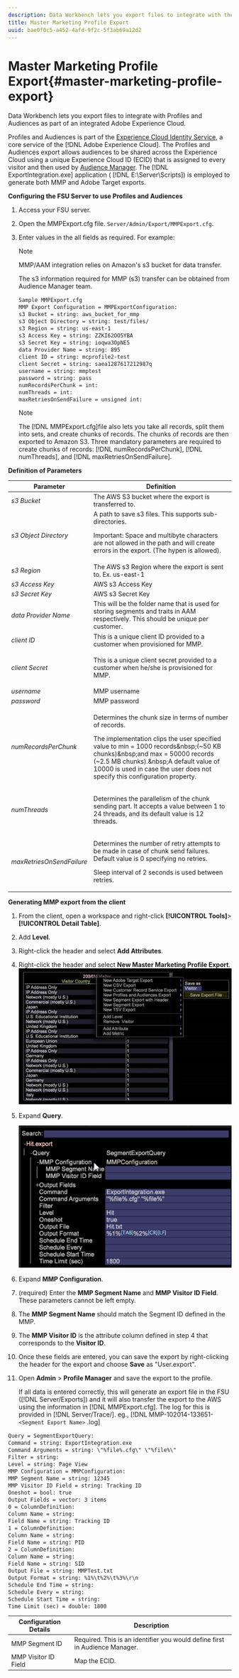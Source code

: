 ```yaml
---
description: Data Workbench lets you export files to integrate with the Profiles and Audiences Export as part of an integrated Adobe Experience Cloud.
title: Master Marketing Profile Export
uuid: bae0f0c5-a452-4afd-9f2c-5f3ab69a12d2
---
```


# Master Marketing Profile Export{#master-marketing-profile-export}

Data Workbench lets you export files to integrate with Profiles and Audiences as part of an integrated Adobe Experience Cloud.

<!-- <a id="section_731922BC8628479198A41EF3EA72F2FF"></a> -->

Profiles and Audiences is part of the [Experience Cloud Identity Service](https://docs.adobe.com/content/help/en/id-service/using/home.html), a core service of the [!DNL Adobe Experience Cloud]. The Profiles and Audiences export allows audiences to be shared across the Experience Cloud using a unique Experience Cloud ID (ECID) that is assigned to every visitor and then used by [Audience Manager](https://docs.adobe.com/content/help/en/audience-manager/user-guide/aam-home.html). The [!DNL ExportIntegration.exe] application ( [!DNL E:\Server\Scripts]) is employed to generate both MMP and Adobe Target exports.

**Configuring the FSU Server to use Profiles and Audiences**

1. Access your FSU server. 
1. Open the MMPExport.cfg file. `Server/Admin/Export/MMPExport.cfg`. 
1. Enter values in the all fields as required. For example: 

   >[!NOTE]
   >
   >MMP/AAM integration relies on Amazon's s3 bucket for data transfer. 
   >
   >
   >The s3 information required for MMP (s3) transfer can be obtained from Audience Manager team.

   ```
   Sample MMPExport.cfg
   MMP Export Configuration = MMPExportConfiguration: 
   s3 Bucket = string: aws_bucket_for_mmp 
   s3 Object Directory = string: test/files/ 
   s3 Region = string: us-east-1 
   s3 Access Key = string: ZZKI62OO5YBA 
   s3 Secret Key = string: ioqwa3OpNE5 
   data Provider Name = string: 895 
   client ID = string: mcprofile2-test 
   client Secret = string: saea1287617212987q 
   username = string: mmptest 
   password = string: pass 
   numRecordsPerChunk = int:  
   numThreads = int:  
   maxRetriesOnSendFailure = unsigned int:
   ```

   >[!NOTE]
   >
   >The [!DNL MMPExport.cfg]file also lets you take all records, split them into sets, and create chunks of records. The chunks of records are then exported to Amazon S3. Three mandatory parameters are required to create chunks of records: [!DNL numRecordsPerChunk], [!DNL numThreads], and [!DNL maxRetriesOnSendFailure].

**Definition of Parameters** 

<table id="table_DDEFBC45895A4663973F9C2EB9052FEF"> 
 <thead> 
  <tr> 
   <th colname="col1" class="entry"> Parameter </th> 
   <th colname="col2" class="entry"> Definition </th> 
  </tr> 
 </thead>
 <tbody> 
  <tr> 
   <td colname="col1"> <i>s3 Bucket</i> </td> 
   <td colname="col2"> The AWS S3 bucket where the export is transferred to. </td> 
  </tr> 
  <tr> 
   <td colname="col1"> <i>s3 Object Directory</i> </td> 
   <td colname="col2"> A path to save s3 files. This supports sub-directories. <p> <p>Important:  Space and multibyte characters are not allowed in the path and will create errors in the export. (The hypen is allowed). </p> </p> </td> 
  </tr> 
  <tr> 
   <td colname="col1"> <i>s3 Region</i> </td> 
   <td colname="col2"> The AWS s3 Region where the export is sent to. Ex. us-east-1 </td> 
  </tr> 
  <tr> 
   <td colname="col1"> <i>s3 Access Key</i> </td> 
   <td colname="col2"> AWS s3 Access Key </td> 
  </tr> 
  <tr> 
   <td colname="col1"> <i>s3 Secret Key</i> </td> 
   <td colname="col2"> AWS s3 Secret Key </td> 
  </tr> 
  <tr> 
   <td colname="col1"> <i>data Provider Name</i> </td> 
   <td colname="col2"> This will be the folder name that is used for storing segments and traits in AAM respectively. This should be unique per customer. </td> 
  </tr> 
  <tr> 
   <td colname="col1"> <i>client ID</i> </td> 
   <td colname="col2"> This is a unique client ID provided to a customer when provisioned for MMP. </td> 
  </tr> 
  <tr> 
   <td colname="col1"> <i>client Secret</i> </td> 
   <td colname="col2"> <p><i></i>This is a unique client secret provided to a customer when he/she is provisioned for MMP. </p> </td> 
  </tr> 
  <tr> 
   <td colname="col1"> <i>username</i> </td> 
   <td colname="col2"> MMP username </td> 
  </tr> 
  <tr> 
   <td colname="col1"> <i>password</i> </td> 
   <td colname="col2"> MMP password </td> 
  </tr> 
  <tr> 
   <td colname="col1"> <i>numRecordsPerChunk</i> </td> 
   <td colname="col2"> <p>Determines the chunk size in terms of number of records. </p> <p>The implementation clips the user specified value to min = 1000 records&amp;nbsp;(~50 KB chunks)&amp;nbsp;and max = 50000 records (~2.5 MB chunks).&amp;nbsp;A default value of 10000 is used in case the user does not specify this configuration property. </p> </td> 
  </tr> 
  <tr> 
   <td colname="col1"> <i>numThreads</i> </td> 
   <td colname="col2"> <p>Determines the parallelism of the chunk sending part. It accepts a value between 1 to 24 threads, and its default value is 12 threads. </p> </td> 
  </tr> 
  <tr> 
   <td colname="col1"> <i>maxRetriesOnSendFailure</i> </td> 
   <td colname="col2"> <p>Determines the number of retry attempts to be made in case of chunk send failures. Default value is 0 specifying no retries. </p> <p>Sleep interval of 2 seconds is used between retries. </p> </td> 
  </tr> 
 </tbody> 
</table>

**Generating MMP export from the client**

1. From the client, open a workspace and right-click **[!UICONTROL Tools]**> **[!UICONTROL Detail Table]**. 
1. Add **Level**. 
1. Right-click the header and select **Add Attributes**. 
1. Right-click the header and select **New Master Marketing Profile Export**. ![](assets/mmp_mmp_export.png)
1. Expand **Query**. 

   ![](assets/mmp_mmp_query.png)

1. Expand **MMP Configuration**. 
1. (required) Enter the **MMP Segment Name** and **MMP Visitor ID Field**. These parameters cannot be left empty. 
1. The **MMP Segment Name** should match the Segment ID defined in the MMP. 
1. The **MMP Visitor ID** is the attribute column defined in step 4 that corresponds to the **Visitor ID**. 
1. Once these fields are entered, you can save the export by right-clicking the header for the export and choose **Save** as "User\.export". 
1. Open **Admin** > **Profile Manager** and save the export to the profile.

   If all data is entered correctly, this will generate an export file in the FSU ([!DNL Server/Exports]) and it will also transfer the export to the AWS using the information in [!DNL MMPExport.cfg]. The log for this is provided in [!DNL Server/Trace/]. eg., [!DNL MMP-102014-133651- `<Segment Export Name>` .log]

```
Query = SegmentExportQuery: 
Command = string: ExportIntegration.exe 
Command Arguments = string: \"%file%.cfg\" \"%file%\" 
Filter = string: 
Level = string: Page View 
MMP Configuration = MMPConfiguration: 
MMP Segment Name = string: 12345 
MMP Visitor ID Field = string: Tracking ID 
Oneshot = bool: true 
Output Fields = vector: 3 items 
0 = ColumnDefinition: 
Column Name = string: 
Field Name = string: Tracking ID 
1 = ColumnDefinition: 
Column Name = string: 
Field Name = string: PID 
2 = ColumnDefinition: 
Column Name = string: 
Field Name = string: SID 
Output File = string: MMPTest.txt 
Output Format = string: %1%\t%2%\t%3%\r\n 
Schedule End Time = string: 
Schedule Every = string: 
Schedule Start Time = string: 
Time Limit (sec) = double: 1800 
```

|  Configuration Details  | Description  |
|---|---|
|  MMP Segment ID  | Required. This is an identifier you would define first in Audience Manager.  |
|  MMP Visitor ID Field  | Map the ECID.  |

